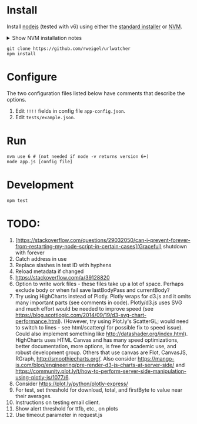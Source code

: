 # Install

Install [nodejs](https://nodejs.org/en/download/) (tested with v6) using either the [standard installer](https://nodejs.org/en/download/) or [NVM](https://github.com/creationix/nvm).

<details> 
  <summary>Show NVM installation notes</summary>
  
```bash
# Install Node Version Manager
curl https://raw.githubusercontent.com/creationix/nvm/v0.9.5/install.sh | bash

# Set environment variables (needed only once)
source ~/.bashrc

# Install node.js version 6
nvm install 6

# If system has old nodejs already installed by package manager,
# must always execute this before starting app
nvm use 6
```
</details>

```
git clone https://github.com/rweigel/urlwatcher
npm install
```

# Configure

The two configuration files listed below have comments that describe the options.

1. Edit `!!!!` fields in config file `app-config.json`.
2. Edit `tests/example.json`.

# Run

```	
nvm use 6 # (not needed if node -v returns version 6+)
node app.js [config file]
```

# Development

```
npm test
```

# TODO:

1. [https://stackoverflow.com/questions/29032050/can-i-prevent-forever-from-restarting-my-node-script-in-certain-cases](Graceful) shutdown with forever 
1. Catch address in use
1. Replace slashes in test ID with hyphens
1. Reload metadata if changed
1. https://stackoverflow.com/a/39128820
1. Option to write work files - these files take up a lot of space. Perhaps exclude body or when fail save lastBodyPass and currentBody?
2. Try using HighCharts instead of Plotly. Plotly wraps for d3.js and it omits many important parts (see comments in code). Plotly/d3.js uses SVG and much effort would be needed to improve speed (see https://blog.scottlogic.com/2014/09/19/d3-svg-chart-performance.html). (However, try using Plot.ly's ScatterGL; would need to switch to lines - see html/scattergl for possible fix to speed issue). Could also implement something like http://datashader.org/index.html). HighCharts uses HTML Canvas and has many speed optimizations, better documentation, more options, is free for academic use, and robust development group. Others that use canvas are Flot, CanvasJS, RGraph, http://smoothiecharts.org/. Also consider https://mango-is.com/blog/engineering/pre-render-d3-js-charts-at-server-side/ and https://community.plot.ly/t/how-to-perform-server-side-manipulation-using-plotly-js/1077/6.
4. Consider https://plot.ly/python/plotly-express/
3. For test, set threshold for download, total, and firstByte to value near their averages.
4. Instructions on testing email client.
5. Show alert threshold for ttfb, etc., on plots
6. Use timeout parameter in request.js
